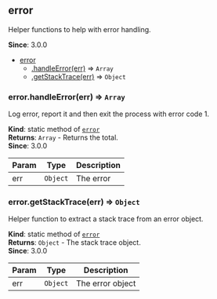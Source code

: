 <a name="module_error"></a>

## error
Helper functions to help with error handling.

**Since**: 3.0.0  

* [error](#module_error)
    * [.handleError(err)](#module_error.handleError) ⇒ <code>Array</code>
    * [.getStackTrace(err)](#module_error.getStackTrace) ⇒ <code>Object</code>

<a name="module_error.handleError"></a>

### error.handleError(err) ⇒ <code>Array</code>
Log error, report it and then exit the process with error code 1.

**Kind**: static method of [<code>error</code>](#module_error)  
**Returns**: <code>Array</code> - Returns the total.  
**Since**: 3.0.0  

| Param | Type | Description |
| --- | --- | --- |
| err | <code>Object</code> | The error |

<a name="module_error.getStackTrace"></a>

### error.getStackTrace(err) ⇒ <code>Object</code>
Helper function to extract a stack trace from an error object.

**Kind**: static method of [<code>error</code>](#module_error)  
**Returns**: <code>Object</code> - The stack trace object.  
**Since**: 3.0.0  

| Param | Type | Description |
| --- | --- | --- |
| err | <code>Object</code> | The error object |

